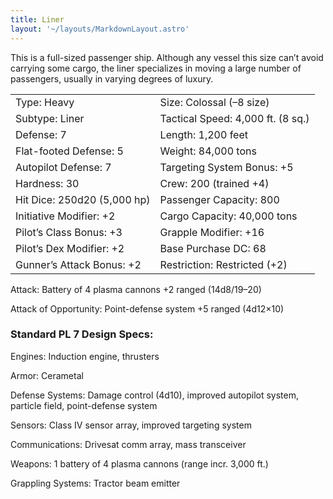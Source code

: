 ```yaml
---
title: Liner
layout: '~/layouts/MarkdownLayout.astro'
---
```

This is a full-sized passenger ship. Although any vessel this size can’t avoid
carrying some cargo, the liner specializes in moving a large number of
passengers, usually in varying degrees of luxury.


<table> <tr><td>Type: Heavy</td><td>Size: Colossal (–8 size)</td></tr> <tr class="shaded"><td>Subtype: Liner</td><td>Tactical Speed: 4,000 ft. (8 sq.)</td></tr> <tr><td>Defense: 7</td><td>Length: 1,200 feet</td></tr> <tr class="shaded"><td>Flat-footed Defense: 5</td><td>Weight: 84,000 tons</td></tr> <tr><td>Autopilot Defense: 7</td><td>Targeting System Bonus: +5</td></tr> <tr class="shaded"><td>Hardness: 30</td><td>Crew: 200 (trained +4)</td></tr> <tr><td>Hit Dice: 250d20 (5,000 hp)</td><td>Passenger Capacity: 800</td></tr> <tr class="shaded"><td>Initiative Modifier: +2</td><td>Cargo Capacity: 40,000 tons</td></tr> <tr><td>Pilot’s Class Bonus: +3</td><td>Grapple Modifier: +16</td></tr> <tr class="shaded"><td>Pilot’s Dex Modifier: +2</td><td>Base Purchase DC: 68</td></tr> <tr><td>Gunner’s Attack Bonus: +2</td><td>Restriction: Restricted (+2)</td></tr> </table>



Attack: Battery of 4 plasma cannons +2 ranged (14d8/19–20)

Attack of Opportunity: Point-defense system +5 ranged (4d12×10)

### Standard PL 7 Design Specs:

Engines: Induction engine, thrusters

Armor: Cerametal

Defense Systems: Damage control (4d10), improved autopilot system, particle
field, point-defense system

Sensors: Class IV sensor array, improved targeting system

Communications: Drivesat comm array, mass transceiver

Weapons: 1 battery of 4 plasma cannons (range incr. 3,000 ft.)

Grappling Systems: Tractor beam emitter

